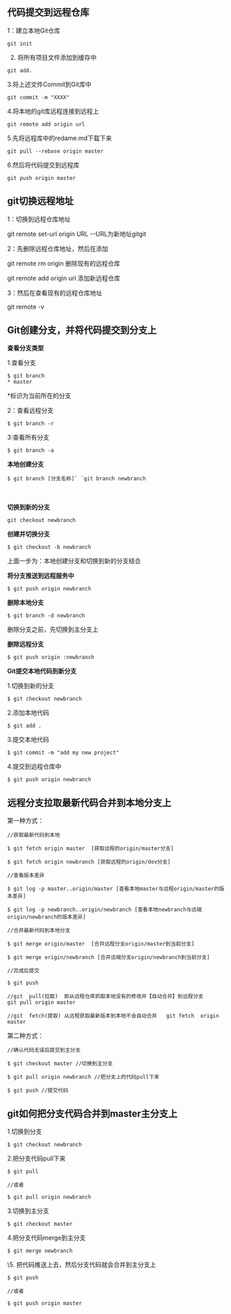 ## 代码提交到远程仓库
1：建立本地Git仓库

```
git init
```

2. 将所有项目文件添加到缓存中

```
git add.
```

3.将上述文件Commit到Git库中

```
git commit -m "XXXX"
```

4.将本地的git库远程连接到远程上

```
git remote add origin url
```

5.先将远程库中的redame.md下载下来

```
git pull --rebase origin master
```

6.然后将代码提交到远程库

```
git push origin master
```



## git切换远程地址

1：切换到远程仓库地址

 git remote set-url origin URL   --URL为新地址gitgit

2：先删除远程仓库地址，然后在添加

git remote rm origin 删除现有的远程仓库

git remote add origin url 添加新远程仓库

3：然后在查看现有的远程仓库地址

git remote -v



## Git创建分支，并将代码提交到分支上

**查看分支类型**

1.查看分支

```
$ git branch
* master
```

*标识为当前所在的分支

2：查看远程分支

```
$ git branch -r
```

3:查看所有分支

```
$ git branch -a
```

**本地创建分支**

```
$ git branch [分支名称]` `git branch newbranch
```

　　

**切换到新的分支**

```
git checkout newbranch
```

**创建并切换分支**

```
$ git checkout -b newbranch
```

上面一步为：本地创建分支和切换到新的分支结合

 

**将分支推送到远程服务中**

```
$ git push origin newbranch
```

**删除本地分支**

```
$ git branch -d newbranch
```

删除分支之前，先切换到主分支上

**删除远程分支**

```
$ git push origin :newbranch
```

**Git提交本地代码到新分支**

1.切换到新的分支

```
$ git checkout newbranch
```

2.添加本地代码

```
$ git add .
```

3.提交本地代码

```
$ git commit -m "add my new project"
```

4.提交到远程仓库中

```
$ git push origin newbranch
```

## 远程分支拉取最新代码合并到本地分支上

第一种方式：

```
//获取最新代码到本地

$ git fetch origin master  [获取远程的origin/master分支]

$ git fetch origin newbranch [获取远程的origin/dev分支]

//查看版本差异

$ git log -p master..origin/master [查看本地master与远程origin/master的版本差异]

$ git log -p newbranch..origin/newbranch [查看本地newbranch与远端origin/newbranch的版本差异]

//合并最新代码到本地分支

$ git merge origin/master  [合并远程分支origin/master到当前分支]

$ git merge origin/newbranch [合并远端分支origin/newbranch到当前分支]

//完成后提交

$ git push

//git  pull(拉取)  即从远程仓库抓取本地没有的修改并【自动合并】到远程分支     git pull origin master

//git  fetch(提取) 从远程获取最新版本到本地不会自动合并   git fetch  origin master
```



第二种方式：



```
//确认代码无误后提交到主分支

$ git checkout master //切换到主分支

$ git pull origin newbranch //把分支上的代码pull下来

$ git push //提交代码
```

## git如何把分支代码合并到master主分支上

1.切换到分支

```
$ git checkout newbranch
```

2.把分支代码pull下来

```
$ git pull

//或者

$ git pull origin newbranch
```

3.切换到主分支

```
$ git checkout master
```

4.把分支代码merge到主分支

```
$ git merge newbranch
```

\5. 把代码推送上去，然后分支代码就会合并到主分支上

```
$ git push 

//或者

$ git push origin master
```
